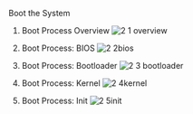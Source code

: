 Boot the System
1. Boot Process Overview
![2 1 overview](https://github.com/user-attachments/assets/56713c5d-c7aa-4055-8062-465384b29b25)

2. Boot Process: BIOS
![2 2bios](https://github.com/user-attachments/assets/f45c062b-5409-429d-90cd-1e6d4027a02e)

3. Boot Process: Bootloader
![2 3 bootloader](https://github.com/user-attachments/assets/df53937a-8b12-456d-9593-acd2cf0a8791)

4. Boot Process: Kernel
![2 4kernel](https://github.com/user-attachments/assets/922dfc35-8ec4-4b91-ada8-1c54b01dc08a)

5. Boot Process: Init
   ![2 5init](https://github.com/user-attachments/assets/b36a6dff-f61e-49fa-8a2b-5c611dfcb690)
